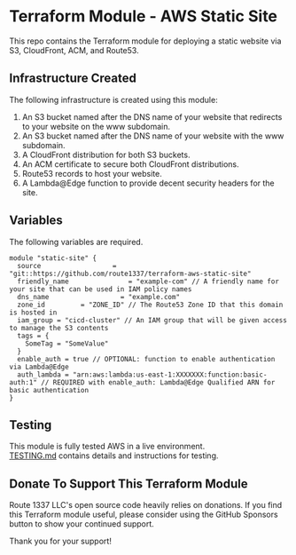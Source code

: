 Terraform Module - AWS Static Site
==================================
This repo contains the Terraform module for deploying a static website via S3, CloudFront, ACM, and Route53.

Infrastructure Created
----------------------
The following infrastructure is created using this module:

1. An S3 bucket named after the DNS name of your website that redirects to your website on the www subdomain.
2. An S3 bucket named after the DNS name of your website with the www subdomain.
3. A CloudFront distribution for both S3 buckets.
4. An ACM certificate to secure both CloudFront distributions.
5. Route53 records to host your website.
6. A Lambda@Edge function to provide decent security headers for the site.

Variables
---------
The following variables are required.

```hcl
module "static-site" {
  source                  = "git::https://github.com/route1337/terraform-aws-static-site"
  friendly_name               = "example-com" // A friendly name for your site that can be used in IAM policy names
  dns_name                  = "example.com"
  zone_id         = "ZONE_ID" // The Route53 Zone ID that this domain is hosted in
  iam_group = "cicd-cluster" // An IAM group that will be given access to manage the S3 contents
  tags = {
    SomeTag = "SomeValue"
  }
  enable_auth = true // OPTIONAL: function to enable authentication via Lambda@Edge
  auth_lambda = "arn:aws:lambda:us-east-1:XXXXXXX:function:basic-auth:1" // REQUIRED with enable_auth: Lambda@Edge Qualified ARN for basic authentication 
}
```

Testing
-------
This module is fully tested AWS in a live environment.  
[TESTING.md](TESTING.md) contains details and instructions for testing. 

Donate To Support This Terraform Module
---------------------------------------
Route 1337 LLC's open source code heavily relies on donations. If you find this Terraform module useful, please consider using the GitHub Sponsors button to show your continued support.

Thank you for your support!
